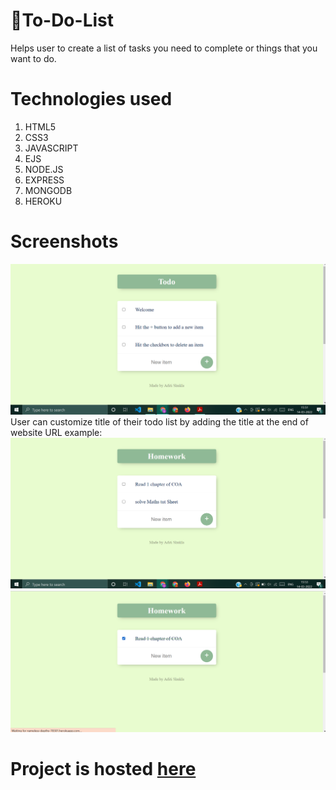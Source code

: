# 📝To-Do-List
Helps user to create a list of tasks you need to complete or things
that you want to do.

# Technologies used 
1. HTML5
2. CSS3
3. JAVASCRIPT
4. EJS
5. NODE.JS
6. EXPRESS
7. MONGODB  
8. HEROKU

# Screenshots
![](SS\todo1.png)
User can customize title of their todo list by adding the title at the end of website URL 
example:
![](SS\todo2.png)
![](SS\todo3.png)

# Project is hosted [here](https://nameless-depths-78301.herokuapp.com/)
